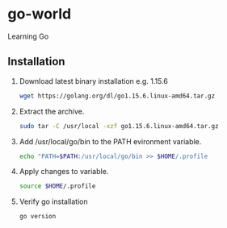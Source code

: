 # go-world
Learning Go

## Installation

1. Download latest binary installation e.g. 1.15.6
   ```bash
   wget https://golang.org/dl/go1.15.6.linux-amd64.tar.gz
   ```
2. Extract the archive.
   ```bash
   sudo tar -C /usr/local -xzf go1.15.6.linux-amd64.tar.gz
   ```
3. Add /usr/local/go/bin to the PATH evironment variable.
   ```bash
   echo "PATH=$PATH:/usr/local/go/bin >> $HOME/.profile
   ```
4. Apply changes to variable.
   ```bash
   source $HOME/.profile
   ```
5. Verify go installation
   ```bash
   go version
   ```
